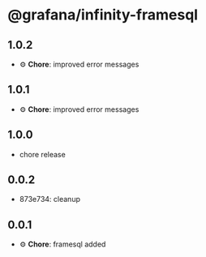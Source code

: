 # @grafana/infinity-framesql

## 1.0.2

- ⚙️ **Chore**: improved error messages

## 1.0.1

- ⚙️ **Chore**: improved error messages

## 1.0.0

- chore release

## 0.0.2

- 873e734: cleanup

## 0.0.1

- ⚙️ **Chore**: framesql added
